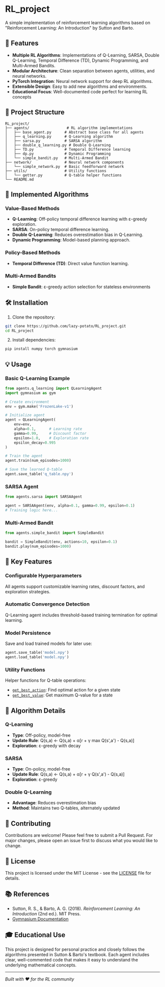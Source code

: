 # RL_project

A simple implementation of reinforcement learning algorithms based on "Reinforcement Learning: An Introduction" by Sutton and Barto.

## 🚀 Features

- **Multiple RL Algorithms**: Implementations of Q-Learning, SARSA, Double Q-Learning, Temporal Difference (TD), Dynamic Programming, and Multi-Armed Bandits.
- **Modular Architecture**: Clean separation between agents, utilities, and neural networks.
- **PyTorch Integration**: Neural network support for deep RL algorithms.
- **Extensible Design**: Easy to add new algorithms and environments.
- **Educational Focus**: Well-documented code perfect for learning RL concepts

## 📁 Project Structure

```
RL_project/
├── agents/                 # RL algorithm implementations
│   ├── base_agent.py      # Abstract base class for all agents
│   ├── q_learning.py      # Q-Learning algorithm
│   ├── sarsa.py           # SARSA algorithm
│   ├── double_q_learning.py # Double Q-Learning
│   ├── TD.py              # Temporal Difference learning
│   ├── dp.py              # Dynamic Programming
│   └── simple_bandit.py   # Multi-Armed Bandit
├── network/               # Neural network components
│   └── simple_network.py  # Basic feedforward network
├── utils/                 # Utility functions
│   └── getter.py          # Q-table helper functions
└── README.md
```

## 🧠 Implemented Algorithms

### Value-Based Methods
- **Q-Learning**: Off-policy temporal difference learning with ε-greedy exploration.
- **SARSA**: On-policy temporal difference learning.
- **Double Q-Learning**: Reduces overestimation bias in Q-Learning.
- **Dynamic Programming**: Model-based planning approach.

### Policy-Based Methods
- **Temporal Difference (TD)**: Direct value function learning.

### Multi-Armed Bandits
- **Simple Bandit**: ε-greedy action selection for stateless environments

## 🛠️ Installation

1. Clone the repository:
```bash
git clone https://github.com/lazy-potato/RL_project.git
cd RL_project
```

2. Install dependencies:
```bash
pip install numpy torch gymnasium
```

## 💡 Usage

### Basic Q-Learning Example

```python
from agents.q_learning import QLearningAgent
import gymnasium as gym

# Create environment
env = gym.make('FrozenLake-v1')

# Initialize agent
agent = QLearningAgent(
    env=env,
    alpha=0.1,      # Learning rate
    gamma=0.99,     # Discount factor
    epsilon=1.0,    # Exploration rate
    epsilon_decay=0.995
)

# Train the agent
agent.train(num_episodes=1000)

# Save the learned Q-table
agent.save_table('q_table.npy')
```

### SARSA Agent

```python
from agents.sarsa import SARSAAgent

agent = SARSAAgent(env, alpha=0.1, gamma=0.99, epsilon=0.1)
# Training logic here...
```

### Multi-Armed Bandit

```python
from agents.simple_bandit import SimpleBandit

bandit = SimpleBandit(env, actions=10, epsilon=0.1)
bandit.play(num_episodes=1000)
```

## 🔧 Key Features

### Configurable Hyperparameters
All agents support customizable learning rates, discount factors, and exploration strategies.

### Automatic Convergence Detection
Q-Learning agent includes threshold-based training termination for optimal learning.

### Model Persistence
Save and load trained models for later use:
```python
agent.save_table('model.npy')
agent.load_table('model.npy')
```

### Utility Functions
Helper functions for Q-table operations:
- [`get_best_action`](utils/getter.py): Find optimal action for a given state
- [`get_best_value`](utils/getter.py): Get maximum Q-value for a state

## 🎯 Algorithm Details

### Q-Learning
- **Type**: Off-policy, model-free
- **Update Rule**: Q(s,a) ← Q(s,a) + α[r + γ max Q(s',a') - Q(s,a)]
- **Exploration**: ε-greedy with decay

### SARSA
- **Type**: On-policy, model-free
- **Update Rule**: Q(s,a) ← Q(s,a) + α[r + γ Q(s',a') - Q(s,a)]
- **Exploration**: ε-greedy

### Double Q-Learning
- **Advantage**: Reduces overestimation bias
- **Method**: Maintains two Q-tables, alternately updated

## 🤝 Contributing

Contributions are welcome! Please feel free to submit a Pull Request. For major changes, please open an issue first to discuss what you would like to change.

## 📄 License

This project is licensed under the MIT License - see the [LICENSE](LICENSE) file for details.

## 📚 References

- Sutton, R. S., & Barto, A. G. (2018). *Reinforcement Learning: An Introduction* (2nd ed.). MIT Press.
- [Gymnasium Documentation](https://gymnasium.farama.org/)

## 🎓 Educational Use

This project is designed for personal practice and closely follows the algorithms presented in Sutton & Barto's textbook. Each agent includes clear, well-commented code that makes it easy to understand the underlying mathematical concepts.

---

*Built with ❤️ for the RL community*